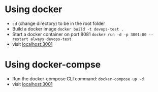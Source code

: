 # Using docker
- `cd` (change directory) to be in the root folder
- Build a docker image `docker build -t devops-test .`
- Start a docker container on port 8081 `docker run -d -p 3001:80 --restart always devops-test`
- visit [localhost:3001](http://localhost:3001)

# Using docker-compse
- Run the docker-compose CLI command: `docker-compose up -d`
- visit [localhost:3001](http://localhost:3001)
